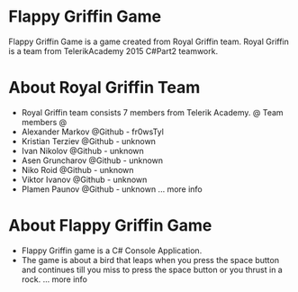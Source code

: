 # Flappy Griffin Game
Flappy Griffin Game is a game created from Royal Griffin team.
Royal Griffin is a team from TelerikAcademy 2015 C#Part2 teamwork.

# About Royal Griffin Team
- Royal Griffin team consists 7 members from Telerik Academy.
 @ Team members @
 - Alexander Markov @Github - fr0wsTyl
 - Kristian Terziev @Github - unknown
 - Ivan Nikolov @Github - unknown
 - Asen Gruncharov @Github - unknown
 - Niko Roid @Github - unknown
 - Viktor Ivanov @Github - unknown
 - Plamen Paunov @Github - unknown
... more info

# About Flappy Griffin Game
- Flappy Griffin game is a C# Console Application.
- The game is about a bird that leaps when you press the space button and continues till you miss to press the space button or you thrust in a rock.
... more info

